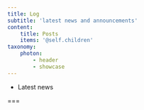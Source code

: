 ```yaml
---
title: Log
subtitle: 'latest news and announcements'
content:
    title: Posts
    items: '@self.children'
taxonomy:
    photon:
        - header
        - showcase
---
```


- Latest news

===
